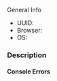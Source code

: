 [//]: # (Note: See https://github.com/HabitRPG/habitrpg/issues/2760 for more info)

[//]: # (Fill out relevant information - UUID is found in Settings -> API)
General Info
*  UUID: 
*  Browser: 
*  OS: 

### Description
[//]: # (Describe bug in detail here. Include pictures if helpful.)



#### Console Errors
[//]: # (Include any javscript console errors here)

